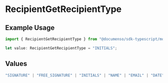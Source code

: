 # RecipientGetRecipientType

## Example Usage

```typescript
import { RecipientGetRecipientType } from "@documenso/sdk-typescript/models/operations";

let value: RecipientGetRecipientType = "INITIALS";
```

## Values

```typescript
"SIGNATURE" | "FREE_SIGNATURE" | "INITIALS" | "NAME" | "EMAIL" | "DATE" | "TEXT" | "NUMBER" | "RADIO" | "CHECKBOX" | "DROPDOWN"
```